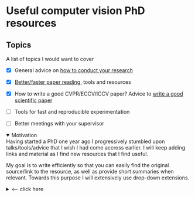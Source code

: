 # Useful computer vision PhD resources



## Topics

A list of topics I would want to cover

- [x] General advice on [how to conduct your research](https://github.com/hassony2/useful-computer-vision-phd-resources/blob/master/Awesome-computer-vision-research-advice.md)
- [x] [Better/faster paper reading](https://github.com/hassony2/useful-computer-vision-phd-resources), tools and resources
- [x] How to write a good CVPR/ECCV/ICCV paper? Advice to [write a good scientific paper](https://github.com/hassony2/useful-computer-vision-phd-resources/blob/master/Awesome-resources-for-better-writing-of-computer-vision-papers.md)
- [ ] Tools for fast and reproducible experimentation
- [ ] Better meetings with your supervisor


<details open><summary>Motivation</summary>
Having started a PhD one year ago I progressively stumbled upon talks/tools/advice that I wish I had come accross earlier.
I will keep adding links and material as I find new resources that I find useful.

My goal is to write efficiently so that you can easily find the original source/link to the resource, as well as provide short summaries when relevant.
Towards this purpose I will extensively use drop-down extensions.

<details><summary><-- click here</summary> Like this ! </details>

</details>
